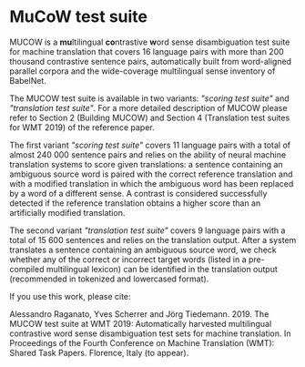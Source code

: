 # MuCoW test suite
MUCOW is a **mu**ltilingual **co**ntrastive **w**ord sense disambiguation test suite for machine translation that covers 16 language pairs with more than 200 thousand contrastive sentence pairs, automatically built from word-aligned parallel corpora and the wide-coverage multilingual sense inventory of BabelNet.


The MUCOW test suite is available in two variants: *"scoring test suite"* and *"translation test suite"*.
For a more detailed description of MUCOW please refer to Section 2 (Building MUCOW) and Section 4 (Translation test suites for WMT 2019) of the reference paper.


The first variant *"scoring test suite"* covers 11 language pairs with a total of almost 240 000 sentence pairs and relies on the ability of neural machine translation systems to score given translations: a sentence containing an ambiguous source word is paired with the correct reference translation and with a modified translation in which the ambiguous word has been replaced by a word of a different sense. A contrast is considered successfully detected if the reference translation obtains a higher score than an artificially modified translation. 


The second variant *"translation test suite"* covers 9 language pairs with a total of 15 600 sentences and relies on the translation output. After a system translates a sentence containing an ambiguous source word, we check whether any of the correct or incorrect target words (listed in a pre-compiled multilingual lexicon) can be identified in the translation output (recommended in tokenized and lowercased format).


If you use this work, please cite:


Alessandro Raganato, Yves Scherrer and Jörg Tiedemann. 2019.
The MUCOW test suite at WMT 2019: Automatically harvested multilingual contrastive word sense disambiguation test sets for machine translation. 
In Proceedings of the Fourth Conference on Machine Translation (WMT): Shared Task Papers. Florence, Italy (to appear).

